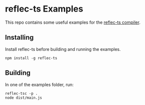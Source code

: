 # reflec-ts Examples

This repo contains some useful examples for the [reflec-ts compiler](https://github.com/pcan/reflec-ts).

## Installing
Install reflec-ts before building and running the examples.

```shell
npm install -g reflec-ts
```

## Building
In one of the examples folder, run:

```shell
reflec-tsc -p .
node dist/main.js
```
